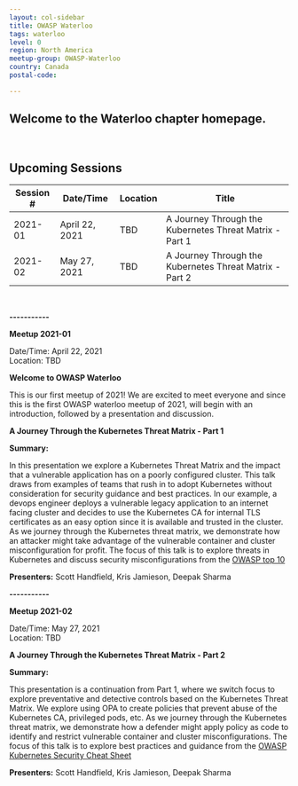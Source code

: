 ```yaml
---
layout: col-sidebar
title: OWASP Waterloo
tags: waterloo
level: 0
region: North America
meetup-group: OWASP-Waterloo
country: Canada
postal-code: 

---
```


Welcome to the Waterloo chapter homepage.
-----------------

<br>

Upcoming Sessions
-----------------
| Session # | Date/Time | Location | Title | 
| -------- | -------- | -------- | ----------- | 
| 2021-01 | April 22, 2021 | TBD | A Journey Through the Kubernetes Threat Matrix - Part 1 | 
| 2021-02 | May 27, 2021 | TBD | A Journey Through the Kubernetes Threat Matrix - Part 2 | 

<br> 

**-----------**

**Meetup 2021-01**

Date/Time: April 22, 2021 <br>
Location: TBD 

**Welcome to OWASP Waterloo** 

This is our first meetup of 2021! 
We are excited to meet everyone and since this is the first OWASP waterloo meetup of 2021, will begin with an introduction, followed by a presentation and discussion. 

**A Journey Through the Kubernetes Threat Matrix - Part 1**

**Summary:**

In this presentation we explore a Kubernetes Threat Matrix and the impact that a vulnerable application has on a poorly configured cluster. This talk draws from examples of teams that rush in to adopt Kubernetes without consideration for security guidance and best practices. In our example, a devops engineer deploys a vulnerable legacy application to an internet facing cluster and decides to use the Kubernetes CA for internal TLS certificates as an easy option since it is available and trusted in the cluster. As we journey through the Kubernetes threat matrix, we demonstrate how an attacker might take advantage of the vulnerable container and cluster misconfiguration for profit. The focus of this talk is to explore threats in Kubernetes and discuss security misconfigurations from the [OWASP top 10](https://owasp.org/www-project-top-ten/)

**Presenters:**
Scott Handfield,
Kris Jamieson,
Deepak Sharma


**-----------**

**Meetup 2021-02**

Date/Time: May 27, 2021 <br>
Location: TBD 


**A Journey Through the Kubernetes Threat Matrix - Part 2**

**Summary:**

This presentation is a continuation from Part 1, where we switch focus to explore preventative and detective controls based on the Kubernetes Threat Matrix. We explore using OPA to create policies that prevent abuse of the Kubernetes CA, privileged pods, etc. As we journey through the Kubernetes threat matrix, we demonstrate how a defender might apply policy as code to identify and restrict vulnerable container and cluster misconfigurations. The focus of this talk is to explore best practices and guidance from the [OWASP Kubernetes Security Cheat Sheet](https://cheatsheetseries.owasp.org/cheatsheets/Kubernetes_Security_Cheat_Sheet.html)

**Presenters:**
Scott Handfield,
Kris Jamieson,
Deepak Sharma
